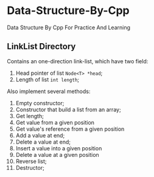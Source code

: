 # Data-Structure-By-Cpp
Data Structure By Cpp For Practice And Learning

## LinkList Directory

Contains an one-direction link-list, which have two field:
1.  Head pointer of list `Node<T> *head`;
2.  Length of list `int length`;

Also implement several methods:
1.  Empty constructor;
2.  Constructor that build a list from an array;
3.  Get length;
4.  Get value from a given position
5.  Get value's reference from a given position
6.  Add a value at end;
7.  Delete a value at end;
8.  Insert a value into a given position
9.  Delete a value at a given position 
10. Reverse list;
11. Destructor;
